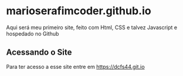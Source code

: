 # marioserafimcoder.github.io
Aqui será meu primeiro site, feito com Html, CSS e talvez Javascript e hospedado no Github

## Acessando o Site
Para ter acesso a esse site entre em <https://dcfs44.git.io>



